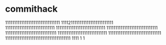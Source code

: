 # commithack
1111111111111111111111111111111
11112111111111111111111111111
1111111111111111111111111111
1111111111111111111111111111
11111111111111111111111111111
11111111111111111111111111111
1111111111111111111111111111
111111111111111111111111111111
1111111111111111111111111111111111111
1111
1
1
